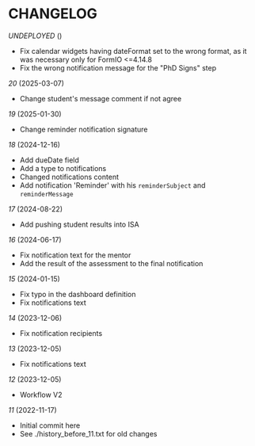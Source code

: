 # CHANGELOG

*UNDEPLOYED* ()
- Fix calendar widgets having dateFormat set to the wrong format, as it was necessary only for FormIO <=4.14.8
- Fix the wrong notification message for the "PhD Signs" step

*20* (2025-03-07)
- Change student's message comment if not agree

*19* (2025-01-30)
- Change reminder notification signature

*18* (2024-12-16)
- Add dueDate field
- Add a type to notifications
- Changed notifications content
- Add notification 'Reminder' with his `reminderSubject` and `reminderMessage`

*17* (2024-08-22)
- Add pushing student results into ISA

*16* (2024-06-17)
- Fix notification text for the mentor
- Add the result of the assessment to the final notification

*15* (2024-01-15)
- Fix typo in the dashboard definition
- Fix notifications text

*14* (2023-12-06)
- Fix notification recipients

*13* (2023-12-05)
- Fix notifications text

*12* (2023-12-05)
- Workflow V2

*11* (2022-11-17)
- Initial commit here
- See ./history_before_11.txt for old changes
